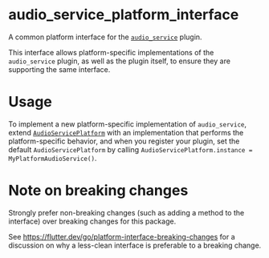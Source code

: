 # audio_service_platform_interface

A common platform interface for the [`audio_service`](../audio_service) plugin.

This interface allows platform-specific implementations of the `audio_service` plugin, as well as the plugin itself, to ensure they are supporting the same interface.

# Usage

To implement a new platform-specific implementation of `audio_service`, extend [`AudioServicePlatform`](lib/audio_service_platform_interface.dart) with an implementation that performs the platform-specific behavior, and when you register your plugin, set the default `AudioServicePlatform` by calling `AudioServicePlatform.instance = MyPlatformAudioService()`.

# Note on breaking changes

Strongly prefer non-breaking changes (such as adding a method to the interface) over breaking changes for this package.

See https://flutter.dev/go/platform-interface-breaking-changes for a discussion on why a less-clean interface is preferable to a breaking change.
